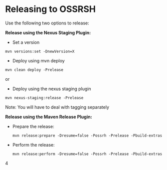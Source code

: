 # Releasing to OSSRSH

Use the following two options to release:

**Release using the Nexus Staging Plugin:**

 - Set a version

  `mvn versions:set -DnewVersion=X`

 - Deploy using mvn deploy

  `mvn clean deploy -Prelease`

 or
 - Deploy using the nexus staging plugin   

  `mvn nexus-staging:release -Prelease`

Note: You will have to deal with tagging separately


**Release using the Maven Release Plugin:**

 - Prepare the release:
 
   `mvn release:prepare -Dresume=false -Possrh -Prelease -Pbuild-extras`

- Perform the release:
 
   `mvn release:perform -Dresume=false -Possrh -Prelease -Pbuild-extras`
    
4
